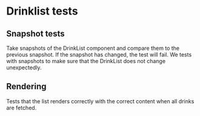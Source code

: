 # Drinklist tests

## Snapshot tests

Take snapshots of the DrinkList component and compare them to the previous snapshot. If the snapshot has changed, the test will fail.
We tests with snapshots to make sure that the DrinkList does not change unexpectedly.

## Rendering

Tests that the list renders correctly with the correct content when all drinks are fetched.
